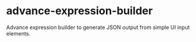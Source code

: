 # advance-expression-builder
Advance expression builder to generate JSON output from simple UI input elements.
